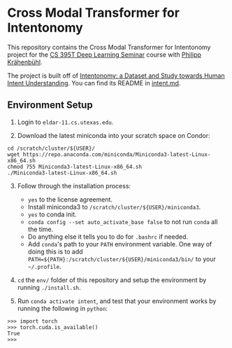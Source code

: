 # Cross Modal Transformer for Intentonomy

This repository contains the Cross Modal Transformer for Intentonomy project for the [CS 395T Deep Learning Seminar](https://www.philkr.net/cs395t/) course with [Philipp Krähenbühl](http://www.philkr.net/).

The project is built off of [Intentonomy: a Dataset and Study towards Human Intent Understanding](https://github.com/KMnP/intentonomy). You can find its README in [intent.md](intent.md).

## Environment Setup
1. Login to `eldar-11.cs.utexas.edu`.

2. Download the latest miniconda into your scratch space on Condor:
```
cd /scratch/cluster/${USER}/
wget https://repo.anaconda.com/miniconda/Miniconda3-latest-Linux-x86_64.sh
chmod 755 Miniconda3-latest-Linux-x86_64.sh
./Miniconda3-latest-Linux-x86_64.sh
```

3. Follow through the installation process:
    * `yes` to the license agreement.
    * Install miniconda3 to `/scratch/cluster/${USER}/miniconda3`.
    * `yes` to conda init.
    * `conda config --set auto_activate_base false` to not run `conda` all the time.
    * Do anything else it tells you to do for `.bashrc` if needed.
    * Add `conda`'s path to your `PATH` environment variable. One way of doing this is to add `PATH=${PATH}:/scratch/cluster/${USER}/miniconda3/bin/` to your `~/.profile`.

4. `cd` the `env/` folder of this repository and setup the environment by running `./install.sh`.

5. Run `conda activate intent`, and test that your environment works by running the following in `python`:
```python3
>>> import torch
>>> torch.cuda.is_available()
True
>>>
```
